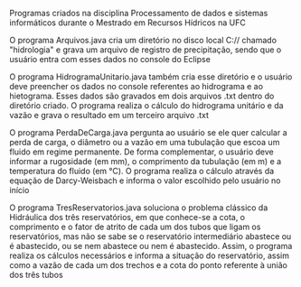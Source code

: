 Programas criados na disciplina Processamento de dados e sistemas informáticos durante o Mestrado em Recursos Hídricos na UFC

O programa Arquivos.java cria um diretório no disco local C:// chamado "hidrologia" e grava um arquivo de registro de precipitação, sendo que o usuário entra com esses dados no console do Eclipse

O programa HidrogramaUnitario.java também cria esse diretório e o usuário deve preencher os dados no console referentes ao hidrograma e ao hietograma. Esses dados são gravados em dois arquivos .txt dentro do diretório criado. O programa realiza o cálculo do hidrograma unitário e da vazão e grava o resultado em um terceiro arquivo .txt

O programa PerdaDeCarga.java pergunta ao usuário se ele quer calcular a perda de carga, o diâmetro ou a vazão em uma tubulação que escoa um fluido em regime permanente. De forma complementar, o usuário deve informar a rugosidade (em mm), o comprimento da tubulação (em m) e a temperatura do fluido (em °C). O programa realiza o cálculo através da equação de Darcy-Weisbach e informa o valor escolhido pelo usuário no início

O programa TresReservatorios.java soluciona o problema clássico da Hidráulica dos três reservatórios, em que conhece-se a cota, o comprimento e o fator de atrito de cada um dos tubos que ligam os reservatórios, mas não se sabe se o reservatório intermediário abastece ou é abastecido, ou se nem abastece ou nem é abastecido. Assim, o programa realiza os cálculos necessários e informa a situação do reservatório, assim como a vazão de cada um dos trechos e a cota do ponto referente à união dos três tubos
